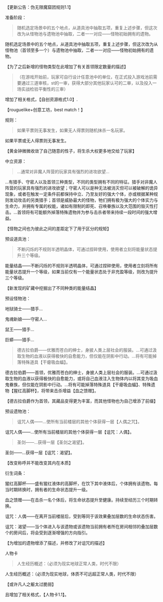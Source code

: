 【更新公告：伪无限魔窟团规则1.1】

准备阶段：

> 随机选定场景中的五个地点，从道具池中抽取五项，重复上述步骤，但这次改为从怪物池与遗物池中抽取，二者一一对应——怪物初始拥有的遗物。

随机选定场景中的五个地点，从道具池中抽取五项，重复上述步骤，但这次改为从怪物池（首领至多一个）与遗物池中抽取，二者一一对应——怪物初始拥有的遗物。

【为了之后新增的怪物类型在此增加了有关首领限定数量的描述】

> （在游戏开始前，玩家可自行设计任意池中的单位，在正式投入游戏池前需要通过三道审核，st的一审，获得大部分其他玩家认可的二审，以及投入一场实战检验平衡性的三审）

增加了相关格式，【自创资源格式1.0】.

【rouguelike+创意工坊，best match！】

规则：

> 如果平票则无事发生，如果无人得票则随机抹杀一名玩家。

如果平票或无人得票则无事发生。

【黄金钟微微收敛了自己随意的性子，将生杀大权更多地交给了玩家】

中立资源：

>...通常对非魔人阵营的玩家具有强烈的进攻欲望...

...有猎手、守密人以及首领三种类型，不同的类型拥有不同的特征。猎手对非魔人阵营的玩家具有强烈的进攻欲望；守密人可以是种无法被消灭但可以被破解的诡异现象，或者在触发一定条件前都保持中立、乃至友好的强大个体，亦或根据某种规则发动攻击的另类猎手；首领是威胁最大的怪物，牠们拥有极为强大的个体实力与生命力，并拥有专属的权能，诸如有限制的即死、召唤眷族以及大范围的毁灭性打击。...首领将有可能额外掉落特殊遗物并为参与击杀者带来持续一段时间的强大增益。

【怪物之间也为彼此之间的差距定下了用于区分的规矩】

预设道具池：

>不断闪烁的不规则半透明晶体，可通过捏碎使用，使用者立刻将能量状态提升三个等级。

能量结晶——不断闪烁的不规则半透明晶体，可通过捏碎使用，使用者立刻将所有能量状态提升一个等级，如果当前仅有一个能量状态处于非充盈等级，则改为提升三个等级。

【新发现的矿藏中挖掘出了不同种类的能量结晶】

预设怪物池：

地狱骑士——猎手...

鬼魂新娘——守密人...

鼠王——猎手...

巨蟒——猎手...

> 德古拉伯爵——优雅而苍白的绅士，身披人类上层社会的服装。...可通过汲取生物的血液以获得极快的自愈能力，但仅能在阴影中行动。...将有可能掉落特殊道具【干瘪吸血蝠】。

德古拉伯爵——首领，优雅而苍白的绅士，身披人类上层社会的服装。...可通过汲取生物的血液以获得极快的自愈能力，或将自己血液注入生物体内以将其变为吸血鬼眷族，但仅能在阴影中行动。...将有可能掉落特殊道具【干瘪吸血蝠】、特殊遗物【猩红高脚杯】，将带来击杀增益【血之馈赠】。

【德古拉伯爵作为首领，其藏品变得更为丰富，而其他怪物也为自己增添了前缀】

预设遗物池：

> 诅咒人偶——...使所有当前楼层的其他个体获得一层【人偶之咒】。

诅咒人偶——...使所有当前楼层的其他个体获得一层【诅咒：人偶】。

> 圣剑——...获得一层【圣剑之渴望】。

圣剑——...获得一层【诅咒：渴望】。

【改变称呼并不能改变其内在本质】

衍生词条：

猩红高脚杯——盛有猩红液体的高脚杯，在饮下其中液体后，个体拥有该遗物。每当时期转换时，拥有者的生命状态提升一级。

血之馈赠——在击杀一名个体后，将生命状态提升至健康。持续至经历三个时期转换。

诅咒：人偶——在离开当前楼层后，受到等同于该效果叠加层数的生命状态伤害。

诅咒：渴望——当个体进入与该遗物或该遗物当前拥有者所在房间相邻的叠加层数个的房间后，将会受到逐渐增强的方向指引。

【为增加的遗物增添了描述，并修改了对诅咒的描述】

人物卡

> 人生经历概述：（必须为现实地球正常人类，时代不限）

人生经历概述：（必须为现实地球，体质不可远超正常人类，时代不限）

【或许凡人之躯太过脆弱】

且增加了相关格式，【人物卡1.1】。